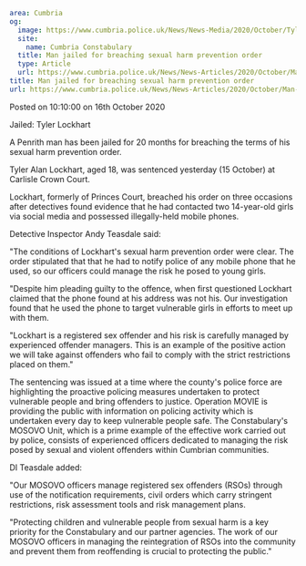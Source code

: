 ```yaml
area: Cumbria
og:
  image: https://www.cumbria.police.uk/News/News-Media/2020/October/Tyler-Lockhartjpg.jpg
  site:
    name: Cumbria Constabulary
  title: Man jailed for breaching sexual harm prevention order
  type: Article
  url: https://www.cumbria.police.uk/News/News-Articles/2020/October/Man-jailed-for-breaching-sexual-harm-prevention-order.aspx
title: Man jailed for breaching sexual harm prevention order
url: https://www.cumbria.police.uk/News/News-Articles/2020/October/Man-jailed-for-breaching-sexual-harm-prevention-order.aspx
```

Posted on 10:10:00 on 16th October 2020

Jailed: Tyler Lockhart

A Penrith man has been jailed for 20 months for breaching the terms of his sexual harm prevention order.

Tyler Alan Lockhart, aged 18, was sentenced yesterday (15 October) at Carlisle Crown Court.

Lockhart, formerly of Princes Court, breached his order on three occasions after detectives found evidence that he had contacted two 14-year-old girls via social media and possessed illegally-held mobile phones.

Detective Inspector Andy Teasdale said:

"The conditions of Lockhart's sexual harm prevention order were clear. The order stipulated that that he had to notify police of any mobile phone that he used, so our officers could manage the risk he posed to young girls.

"Despite him pleading guilty to the offence, when first questioned Lockhart claimed that the phone found at his address was not his. Our investigation found that he used the phone to target vulnerable girls in efforts to meet up with them.

"Lockhart is a registered sex offender and his risk is carefully managed by experienced offender managers. This is an example of the positive action we will take against offenders who fail to comply with the strict restrictions placed on them."

The sentencing was issued at a time where the county's police force are highlighting the proactive policing measures undertaken to protect vulnerable people and bring offenders to justice. Operation MOVIE is providing the public with information on policing activity which is undertaken every day to keep vulnerable people safe. The Constabulary's MOSOVO Unit, which is a prime example of the effective work carried out by police, consists of experienced officers dedicated to managing the risk posed by sexual and violent offenders within Cumbrian communities.

DI Teasdale added:

"Our MOSOVO officers manage registered sex offenders (RSOs) through use of the notification requirements, civil orders which carry stringent restrictions, risk assessment tools and risk management plans.

"Protecting children and vulnerable people from sexual harm is a key priority for the Constabulary and our partner agencies. The work of our MOSOVO officers in managing the reintegration of RSOs into the community and prevent them from reoffending is crucial to protecting the public."
